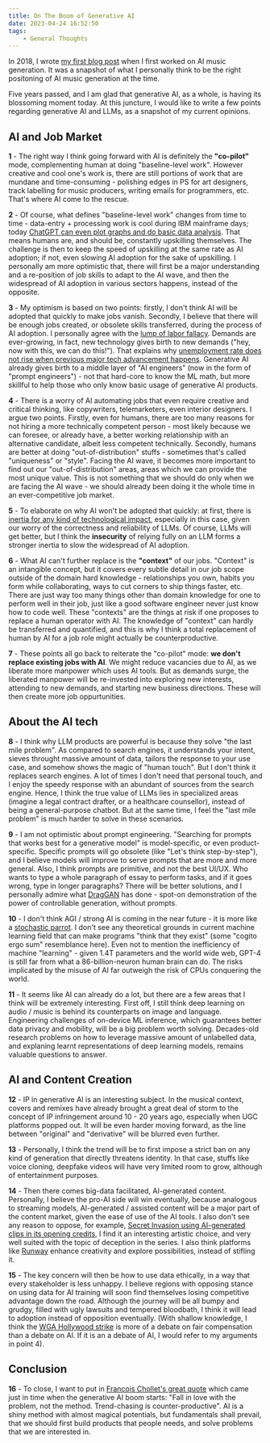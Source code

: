 ```yaml
---
title: On The Boom of Generative AI
date: 2023-04-24 16:52:50
tags:
    - General Thoughts
---
```


In 2018, I wrote [my first blog post](/2018/09/24/ai-music-direction/) when I first worked on AI music generation. It was a snapshot of what I personally think to be the right positoning of AI music generation at the time. 

Five years passed, and I am glad that generative AI, as a whole, is having its blossoming moment today. At this juncture, I would like to write a few points regarding generative AI and LLMs, as a snapshot of my current opinions.

## AI and Job Market

**1** - The right way I think going forward with AI is definitely the **"co-pilot"** mode, complementing human at doing "baseline-level work". However creative and cool one's work is, there are still portions of work that are mundane and time-consuming - polishing edges in PS for art designers, track labelling for music producers, writing emails for programmers, etc. That's where AI come to the rescue.

**2** - Of course, what defines "baseline-level work" changes from time to time - data-entry + processing work is cool during IBM mainframe days; today [ChatGPT can even plot graphs and do basic data analysis](https://beebom.com/how-draw-graphs-charts-diagrams-chatgpt/). That means humans are, and should be, constantly upskilling themselves. The challenge is then to keep the speed of upskilling at the same rate as AI adoption; if not, even slowing AI adoption for the sake of upskilling. I personally am more optimistic that, there will first be a major understanding and a re-position of job skills to adapt to the AI wave, and then the widespread of AI adoption in various sectors happens, instead of the opposite.

**3** - My optimism is based on two points: firstly, I don't think AI will be adopted that quickly to make jobs vanish. Secondly, I believe that there will be enough jobs created, or obsolete skills transferred, during the process of AI adoption. I personally agree with the [lump of labor fallacy](https://en.wikipedia.org/wiki/Lump_of_labour_fallacy). Demands are ever-growing, in fact, new technology gives birth to new demands ("hey, now with this, we can do this!"). That explains why [unemployment rate does not rise when previous major tech advancement happens](https://www.economist.com/finance-and-economics/2023/05/07/your-job-is-probably-safe-from-artificial-intelligence). Generative AI already gives birth to a middle layer of "AI engineers" (now in the form of "prompt engineers") - not that hard-core to know the ML math, but more skillful to help those who only know basic usage of generative AI products. 

**4** - There is a worry of AI automating jobs that even require creative and critical thinking, like copywriters, telemarketers, even interior designers. I argue two points. Firstly, even for humans, there are too many reasons for not hiring a more technically competent person - most likely because we can foresee, or already have, a better working relationship with an alternative candidate, albeit less competent technically. Secondly, humans are better at doing "out-of-distribution" stuffs - sometimes that's called "uniqueness" or "style". Facing the AI wave, it becomes more important to find out our "out-of-distribution" areas, areas which we can provide the most unique value. This is not something that we should do only when we are facing the AI wave - we should already been doing it the whole time in an ever-competitive job market.

**5** - To elaborate on why AI won't be adopted that quickly: at first, there is [inertia for any kind of technological impact](https://www.economist.com/finance-and-economics/2023/05/07/your-job-is-probably-safe-from-artificial-intelligence), especially in this case, given our worry of the correctness and reliability of LLMs. Of course, LLMs will get better, but I think the **insecurity** of relying fully on an LLM forms a stronger inertia to slow the widespread of AI adoption.

**6** - What AI can't further replace is the **"context"** of our jobs. "Context" is an intangible concept, but it covers every subtle detail in our job scope outside of the domain hard knowledge - relationships you own, habits you form while collaborating, ways to cut corners to ship things faster, etc. There are just way too many things other than domain knowledge for one to perform well in their job, just like a good software engineer never just know how to code well. These "contexts" are the things at risk if one proposes to replace a human operator with AI. The knowledge of "context" can hardly be transferred and quantified, and this is why I think a total replacement of human by AI for a job role might actually be counterproductive.

**7** - These points all go back to reiterate the "co-pilot" mode: **we don't replace existing jobs with AI**. We might reduce vacancies due to AI, as we liberate more manpower which uses AI tools. But as demands surge, the liberated manpower will be re-invested into exploring new interests, attending to new demands, and starting new business directions. These will then create more job oppurtunities.

## About the AI tech

**8** - I think why LLM products are powerful is because they solve "the last mile problem". As compared to search engines, it understands your intent, sieves throught massive amount of data, tailors the response to your use case, and somehow shows the magic of "human touch". But I don't think it replaces search engines. A lot of times I don't need that personal touch, and I enjoy the speedy response with an abundant of sources from the search engine. Hence, I think the true value of LLMs lies in specialized areas (imagine a legal contract drafter, or a healthcare counsellor), instead of being a general-purpose chatbot. But at the same time, I feel the "last mile problem" is much harder to solve in these scenarios.

**9** - I am not optimistic about prompt engineering. "Searching for prompts that works best for a generative model" is model-specific, or even product-specific. Specific prompts will go obsolete (like "Let's think step-by-step"), and I believe models will improve to serve prompts that are more and more general. Also, I think prompts are primitive, and not the best UI/UX. Who wants to type a whole paragraph of essay to perform tasks, and if it goes wrong, type in longer paragraphs? There will be better solutions, and I personally admire what [DragGAN](https://github.com/XingangPan/DragGAN) has done - spot-on demonstration of the power of controllable generation, without prompts.

**10** - I don't think AGI / strong AI is coming in the near future - it is more like a [stochastic parrot](https://en.wikipedia.org/wiki/Stochastic_parrot). I don't see any theoretical grounds in current machine learning field that can make programs "think that they exist" (some "cogito ergo sum" resemblance here). Even not to mention the inefficiency of machine "learning" - given 1.4T parameters and the world wide web, GPT-4 is still far from what a 86-billion-neuron human brain can do. The risks implicated by the misuse of AI far outweigh the risk of CPUs conquering the world.

**11** - It seems like AI can already do a lot, but there are a few areas that I think will be extremely interesting. First off, I still think deep learning on audio / music is behind its counterparts on image and language. Engineering challenges of on-device ML inference, which guarantees better data privacy and mobility, will be a big problem worth solving. Decades-old research problems on how to leverage massive amount of unlabelled data, and explaning learnt representations of deep learning models, remains valuable questions to answer.

## AI and Content Creation

**12** - IP in generative AI is an interesting subject. In the musical context, covers and remixes have already brought a great deal of storm to the concept of IP infringement around 10 - 20 years ago, especially when UGC platforms popped out. It will be even harder moving forward, as the line between "original" and "derivative" will be blurred even further. 

**13** - Personally, I think the trend will be to first impose a strict ban on any kind of generation that directly threatens identity. In that case, stuffs like voice cloning, deepfake videos will have very limited room to grow, although of entertainment purposes.

**14** - Then there comes big-data facilitated, AI-generated content. Personally, I believe the pro-AI side will win eventually, because analogous to streaming models, AI-generated / assisted content will be a major part of the content market, given the ease of use of the AI tools. I also don't see any reason to oppose, for example, [Secret Invasion using AI-generated clips in its opening credits](https://ew.com/tv/secret-invasion-marvel-ai-generated-intro-controversy/#:~:text=In%20an%20interview%20with%20Polygon,morphing%20into%20green%20alien%20Skrulls.), I find it an interesting artistic choice, and very well suited with the topic of deception in the series. I also think platforms like [Runway](https://runwayml.com/) enhance creativity and explore possibilities, instead of stifling it.

**15** - The key concern will then be how to use data ethically, in a way that every stakeholder is less unhappy. I believe regions with opposing stance on using data for AI training will soon find themselves losing competitive advantage down the road. Although the journey will be all bumpy and grudgy, filled with ugly lawsuits and tempered bloodbath, I think it will lead to adoption instead of opposition eventually. (With shallow knowledge, I think the [WGA Hollywood strike](https://en.wikipedia.org/wiki/2023_Writers_Guild_of_America_strike) is more of a debate on fair compensation than a debate on AI. If it is an a debate of AI, I would refer to my arguments in point 4).

## Conclusion

**16** - To close, I want to put in [Francois Chollet's great quote](https://twitter.com/fchollet/status/1640126042433290240) which came just in time when the generative AI boom starts: "Fall in love with the problem, not the method. Trend-chasing is counter-productive". AI is a shiny method with almost magical potentials, but fundamentals shall prevail, that we should first build products that people needs, and solve problems that we are interested in.